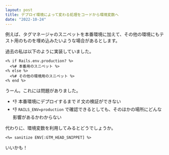 ```yaml
---
layout: post
title: デプロイ環境によって変わる処理をコードから環境変数へ
date: "2022-10-24"
---
```


例えば、タグマネージャのスニペットを本番環境に加えて、その他の環境にもテスト用のものを埋め込みたいような場合があるとします。

過去の私は以下のように実装していました。

```erb
<% if Rails.env.production? %>
  <%# 本番用のスニペット %>
<% else %>
  <%# その他の環境用のスニペット %>
<% end %>
```

うーん。これには問題がありました。

- 👎 本番環境にデプロイするまで if 文の検証ができない
- 👎 `RAILS_ENV=production` で確認できるとしても、そのほかの場所にどんな影響があるかわからない

代わりに、環境変数を利用してみるとどうでしょうか。

```erb
<%= sanitize ENV[:GTM_HEAD_SNIPPET] %>
```

いいかも！
